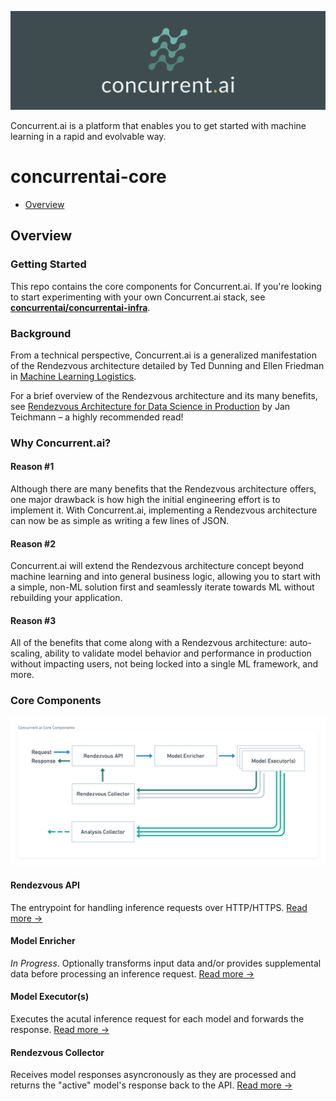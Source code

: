 ![Header](https://github.com/concurrentai/concurrentai-core/raw/master/misc/images/header.png)

Concurrent.ai is a platform that enables you to get started with machine learning in a rapid and evolvable way.

# concurrentai-core

- [Overview](https://github.com/concurrentai/concurrentai-core/tree/readme#getting-started)

## Overview

### Getting Started

This repo contains the core components for Concurrent.ai. If you're looking to start experimenting with your own Concurrent.ai stack, see **[concurrentai/concurrentai-infra](https://github.com/concurrentai/concurrentai-infra)**.

### Background

From a technical perspective, Concurrent.ai is a generalized manifestation of the Rendezvous architecture detailed by Ted Dunning and Ellen Friedman in [Machine Learning Logistics](https://www.oreilly.com/library/view/machine-learning-logistics/9781491997628/).

For a brief overview of the Rendezvous architecture and its many benefits, see [Rendezvous Architecture for Data Science in Production](https://towardsdatascience.com/rendezvous-architecture-for-data-science-in-production-79c4d48f12b) by Jan Teichmann – a highly recommended read!

### Why Concurrent.ai?

#### Reason #1

Although there are many benefits that the Rendezvous architecture offers, one major drawback is how high the initial engineering effort is to implement it. With Concurrent.ai, implementing a Rendezvous architecture can now be as simple as writing a few lines of JSON.

#### Reason #2

Concurrent.ai will extend the Rendezvous architecture concept beyond machine learning and into general business logic, allowing you to start with a simple, non-ML solution first and seamlessly iterate towards ML without rebuilding your application.

#### Reason #3

All of the benefits that come along with a Rendezvous architecture: auto-scaling, ability to validate model behavior and performance in production without impacting users, not being locked into a single ML framework, and more.

### Core Components

![Core Components](https://github.com/concurrentai/concurrentai-core/raw/master/misc/diagrams/Concurrent.ai%20Core%20Components.png)

#### Rendezvous API

The entrypoint for handling inference requests over HTTP/HTTPS. [Read more →]()

#### Model Enricher

_In Progress_. Optionally transforms input data and/or provides supplemental data before processing an inference request. [Read more →]()

#### Model Executor(s)

Executes the acutal inference request for each model and forwards the response. [Read more →]()

#### Rendezvous Collector

Receives model responses asyncronously as they are processed and returns the "active" model's response back to the API. [Read more →]()
